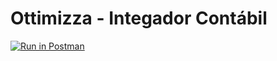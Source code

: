 # Ottimizza - Integador Contábil

[![Run in Postman](https://run.pstmn.io/button.svg)](https://documenter.getpostman.com/view/3373013/SWLk359w?version=latest) 
